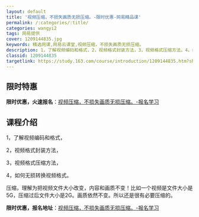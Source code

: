 ```yaml
---
layout: default
title: '视频压缩，不损失画质无损压缩。-限时优惠-网易精品课'
permalink: /:categories/:title/
categories: wangyi2
tags: 网易提供
cover: 1209144835.jpg
keywords: 精选网课,网易云课堂,视频压缩，不损失画质无损压缩。
description: 1，了解视频编码和格式，2，视频格式封装方法，3，视频格式压缩方法，4，如何无损转换视频格式。压缩，理解为把视频文件大小
classid: 1209144835
targetlink: https://study.163.com/course/introduction/1209144835.htm?share=1&shareId=1025206652&utm_campaign=share&utm_medium=iphoneShare&utm_source=&utm_u=1025206652
---
```


## 限时特惠

**限时优惠，火速报名**：[视频压缩，不损失画质无损压缩。-报名学习](https://study.163.com/course/introduction/1209144835.htm?share=1&shareId=1025206652&utm_campaign=share&utm_medium=iphoneShare&utm_source=&utm_u=1025206652)

## 课程介绍

1，了解视频编码和格式，

2，视频格式封装方法，

3，视频格式压缩方法，

4，如何无损转换视频格式。

压缩，理解为把视频文件大小改变，内容和画质不变！比如一个视频是文件大小是5G，压缩过后文件大小是2G。画质依然不变。所以还是很有必要压缩的。

**限时优惠，报名地址**：[视频压缩，不损失画质无损压缩。-报名学习](https://study.163.com/course/introduction/1209144835.htm?share=1&shareId=1025206652&utm_campaign=share&utm_medium=iphoneShare&utm_source=&utm_u=1025206652)


